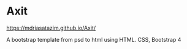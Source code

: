 # Axit
https://mdriasatazim.github.io/Axit/

A bootstrap template from psd to html using HTML. CSS, Bootstrap 4

